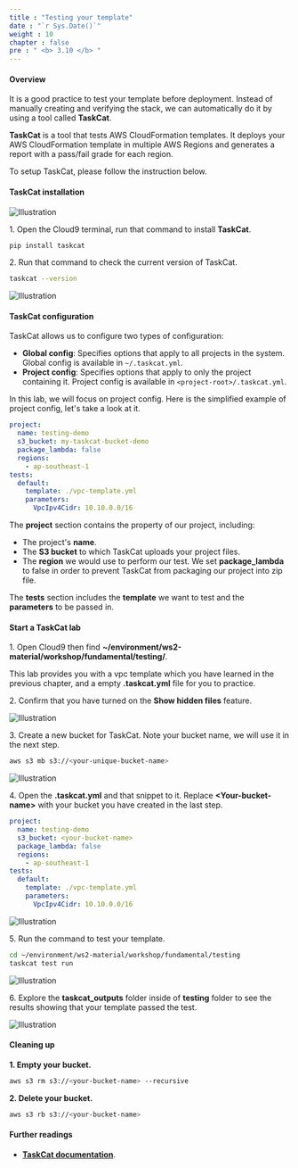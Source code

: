 ```yaml
---
title : "Testing your template"
date : "`r Sys.Date()`"
weight : 10
chapter : false
pre : " <b> 3.10 </b> "
---
```


#### Overview

It is a good practice to test your template before deployment. Instead of manually creating and verifying the stack, we can automatically do it by using a tool called **TaskCat**.

**TaskCat** is a tool that tests AWS CloudFormation templates. It deploys your AWS CloudFormation template in multiple AWS Regions and generates a report with a pass/fail grade for each region. 

To setup TaskCat, please follow the instruction below.

#### TaskCat installation

![Illustration](/images/3.10-Testing/tcat.png)

1\. Open the Cloud9 terminal, run that command to install **TaskCat**.

```bash
pip install taskcat
```

2\. Run that command to check the current version of TaskCat.

```bash
taskcat --version
```

![Illustration](/images/3.10-Testing/1.png)

#### TaskCat configuration

TaskCat allows us to configure two types of configuration:

* **Global config**: Specifies options that apply to all projects in the system. Global config is available in `~/.taskcat.yml`.
* **Project config**: Specifies options that apply to only the project containing it. Project config is available in `<project-root>/.taskcat.yml`.

In this lab, we will focus on project config. Here is the simplified example of project config, let's take a look at it.

```yaml
project:
  name: testing-demo
  s3_bucket: my-taskcat-bucket-demo
  package_lambda: false
  regions:
    - ap-southeast-1
tests:
  default:
    template: ./vpc-template.yml
    parameters:
      VpcIpv4Cidr: 10.10.0.0/16
```

The **project** section contains the property of our project, including:
* The project's **name**.
* The **S3 bucket** to which TaskCat uploads your project files.
* The **region** we would use to perform our test.
We set **package_lambda** to false in order to prevent TaskCat from packaging our project into zip file.

The **tests** section includes the **template** we want to test and the **parameters** to be passed in.

#### Start a TaskCat lab

1\. Open Cloud9 then find **~/environment/ws2-material/workshop/fundamental/testing/**.

This lab provides you with a vpc template which you have learned in the previous chapter, and a empty **.taskcat.yml** file for you to practice.

2\. Confirm that you have turned on the **Show hidden files** feature.

![Illustration](/images/3.10-Testing/2.png)

3\. Create a new bucket for TaskCat. Note your bucket name, we will use it in the next step.

```bash
aws s3 mb s3://<your-unique-bucket-name>
```

![Illustration](/images/3.10-Testing/3.png)

4\. Open the **.taskcat.yml** and that snippet to it. Replace **\<Your-bucket-name\>** with your bucket you have created in the last step.

```yaml
project:
  name: testing-demo
  s3_bucket: <your-bucket-name>
  package_lambda: false
  regions:
    - ap-southeast-1
tests:
  default:
    template: ./vpc-template.yml
    parameters:
      VpcIpv4Cidr: 10.10.0.0/16
```

![Illustration](/images/3.10-Testing/4.png)

5\. Run the command to test your template.

```bash
cd ~/environment/ws2-material/workshop/fundamental/testing
taskcat test run
```

![Illustration](/images/3.10-Testing/5.png)

6\. Explore the **taskcat_outputs** folder inside of **testing** folder to see the results showing that your template passed the test.

![Illustration](/images/3.10-Testing/6.png)

#### Cleaning up

**1\. Empty your bucket.**

```bash
aws s3 rm s3://<your-bucket-name> --recursive
```

**2\. Delete your bucket.**

```bash
aws s3 rb s3://<your-bucket-name>
```

#### Further readings

* **[TaskCat documentation](https://aws-ia.github.io/taskcat/)**.